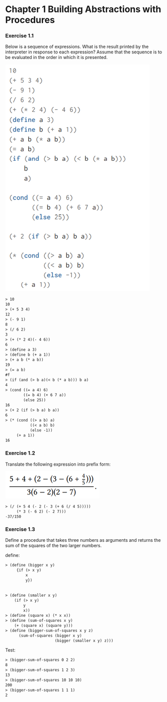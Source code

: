 # Chapter 1 Building Abstractions with Procedures  

### Exercise 1.1  

Below is a sequence of expressions. What is the result printed by the interpreter in response to each expression? Assume that the sequence is to be evaluated in the order in which it is presented.  

![ex1.1](./pic/ex1_1.png)  

```
> 10
10
> (+ 5 3 4)
12
> (- 9 1)
8
> (/ 6 2)
3
> (+ (* 2 4)(- 4 6))
6
> (define a 3)
> (define b (+ a 1))
> (+ a b (* a b))
19
> (= a b)
#f
> (if (and (> b a)(< b (* a b))) b a)
4
> (cond ((= a 4) 6)
        ((= b 4) (+ 6 7 a))
        (else 25))
16
> (+ 2 (if (> b a) b a))
6
> (* (cond ((> a b) a)
           ((< a b) b)
           (else -1))
     (+ a 1))
16
```

### Exercise 1.2  

Translate the following expression into prefix
form:  

![ex1_2](./pic/ex1_2.png)
```
> (/ (+ 5 4 (- 2 (- 3 (+ 6 (/ 4 5)))))
     (* 3 (- 6 2) (- 2 7)))
-37/150
```  

### Exercise 1.3  

Define a procedure that takes three numbers
as arguments and returns the sum of the squares of the two
larger numbers.  



define:
```
> (define (bigger x y)
     {if (> x y)
         x
         y})
    
    
> (define (smaller x y)
    (if (> x y)
        y
        x))
> (define (square x) (* x x))
> (define (sum-of-squares x y)
    (+ (square x) (square y)))
> (define (bigger-sum-of-squares x y z)
      (sum-of-squares (bigger x y)
                      (bigger (smaller x y) z)))
```
Test:  
```
> (bigger-sum-of-squares 0 2 2)
8
> (bigger-sum-of-squares 1 2 3)
13
> (bigger-sum-of-squares 10 10 10)
200
> (bigger-sum-of-squares 1 1 1)
2
```
